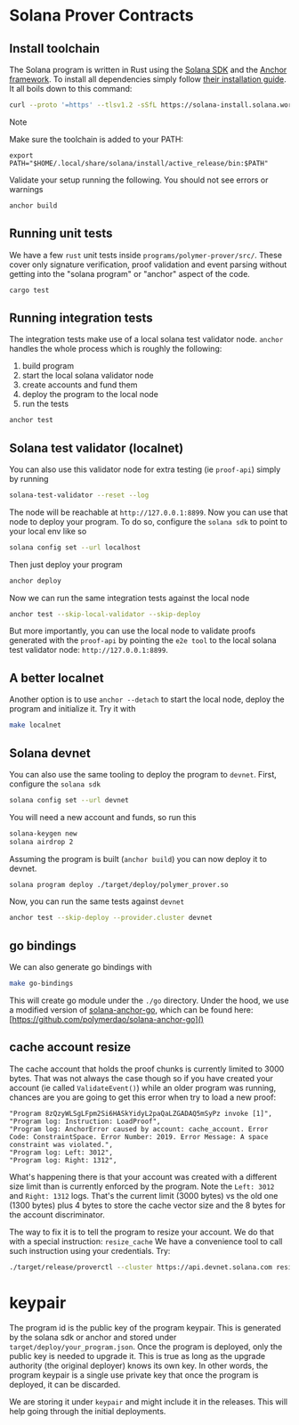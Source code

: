 # Solana Prover Contracts

[//]: # (TODO: add description)


## Install toolchain

The Solana program is written in Rust using the [Solana SDK](https://solana.com/docs) and the
[Anchor framework](https://www.anchor-lang.com/docs).
To install all dependencies simply follow [their installation guide](https://solana.com/docs/intro/installation).
It all boils down to this command:

```bash
curl --proto '=https' --tlsv1.2 -sSfL https://solana-install.solana.workers.dev | bash
```

> [!NOTE]
> Make sure the toolchain is added to your PATH:
> ```
> export PATH="$HOME/.local/share/solana/install/active_release/bin:$PATH"
> ```


Validate your setup running the following. You should not see errors or warnings

```bash
anchor build
```

## Running unit tests

We have a few `rust` unit tests inside `programs/polymer-prover/src/`. These cover only signature verification,
proof validation and event parsing without getting into the "solana program" or "anchor" aspect of the code.

```bash
cargo test
```

## Running integration tests

The integration tests make use of a local solana test validator node. `anchor` handles the whole process which is
roughly the following:
1. build program
2. start the local solana validator node
3. create accounts and fund them
4. deploy the program to the local node
5. run the tests

```bash
anchor test
```

## Solana test validator (localnet)

You can also use this validator node for extra testing (ie `proof-api`) simply by running

```bash
solana-test-validator --reset --log
```

The node will be reachable at `http://127.0.0.1:8899`. Now you can use that node to deploy your program. To do so,
configure the `solana sdk` to point to your local env like so

```bash
solana config set --url localhost
```

Then just deploy your program

```bash
anchor deploy
```

Now we can run the same integration tests against the local node

```bash
anchor test --skip-local-validator --skip-deploy
```

But more importantly, you can use the local node to validate proofs generated with the `proof-api` by pointing
the `e2e tool` to the local solana test validator node: `http://127.0.0.1:8899`.

## A better localnet

Another option is to use `anchor --detach` to start the local node, deploy the program and initialize it. Try it
with

```bash
make localnet
```

## Solana devnet

You can also use the same tooling to deploy the program to `devnet`. First, configure the `solana sdk`

```bash
solana config set --url devnet
```

You will need a new account and funds, so run this

```bash
solana-keygen new
solana airdrop 2
```

Assuming the program is built (`anchor build`) you can now deploy it to devnet.
```bash
solana program deploy ./target/deploy/polymer_prover.so
```

Now, you can run the same tests against `devnet`
```bash
anchor test --skip-deploy --provider.cluster devnet
```

## go bindings

We can also generate go bindings with

```bash
make go-bindings
```

This will create go module under the `./go` directory. Under the hood, we use a modified version of
[solana-anchor-go](https://github.com/fragmetric-labs/solana-anchor-go), which can be found here:
[https://github.com/polymerdao/solana-anchor-go]()


## cache account resize

The cache account that holds the proof chunks is currently limited to 3000 bytes. That was not always the case though
so if you have created your account (ie called `ValidateEvent()`) while an older program was running, chances are
you are going to get this error when try to load a new proof:

```
"Program 8zQzyWLSgLFpm2Si6HASkYidyL2paQaLZGADAQ5mSyPz invoke [1]",
"Program log: Instruction: LoadProof",
"Program log: AnchorError caused by account: cache_account. Error Code: ConstraintSpace. Error Number: 2019. Error Message: A space constraint was violated.",
"Program log: Left: 3012",
"Program log: Right: 1312",
```

What's happening there is that your account was created with a different size limit than is currently enforced by
the program. Note the `Left: 3012` and `Right: 1312` logs. That's the current limit (3000 bytes) vs the old one
(1300 bytes) plus 4 bytes to store the cache vector size and the 8 bytes for the account discriminator.

The way to fix it is to tell the program to resize your account. We do that with a special instruction: `resize_cache`
We have a convenience tool to call such instruction using your credentials. Try:

```bash
./target/release/proverctl --cluster https://api.devnet.solana.com resize-cache
```

# keypair

The program id is the public key of the program keypair. This is generated by the solana sdk or anchor and stored
under `target/deploy/your_program.json`. Once the program is deployed, only the public key is needed to upgrade it.
This is true as long as the upgrade authority (the original deployer) knows its own key. In other words,
the program keypair is a single use private key that once the program is deployed, it can be discarded.

We are storing it under `keypair` and might include it in the releases. This will help going through the initial
deployments.
